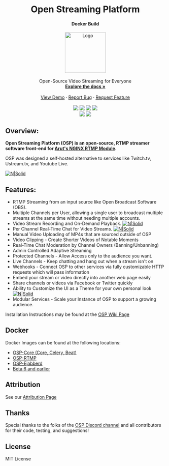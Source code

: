 
<div align="center">
<h1 align="center">Open Streaming Platform</h1>
<h4>Docker Build</h4>
  <a href="https://github.com/github_username/repo_name">
    <img src="https://i.imgur.com/WBA40Yc.png" alt="Logo" width="128">
  </a>
</div>
<br>
<div align="center">
    Open-Source Video Streaming for Everyone
    <br />
    <a href="https://open-streaming-platform.readthedocs.io/en/latest/install/install.html#docker-install"><strong>Explore the docs »</strong></a>
    <br />
    <br />
    <a href="https://demo.openstreamingplatform.com">View Demo</a>
    ·
    <a href="https://gitlab.com/osp-group/flask-nginx-rtmp-manager/-/issues/new">Report Bug</a>
    ·
    <a href="https://gitlab.com/osp-group/flask-nginx-rtmp-manager/-/issues/new">Request Feature</a>
</div>
<br>
<div align="center">
    <a href="https://gitlab.com/osp-group/flask-nginx-rtmp-manager/-/releases"><img src="https://img.shields.io/badge/dynamic/json?color=blue&label=release&query=%24%5B0%5D.tag_name&url=https%3A%2F%2Fgitlab.com%2Fapi%2Fv4%2Fprojects%2F5871108%2Freleases"></a>
    <a href="https://gitlab.com/osp-group/open-streaming-platform-docker"><img src="https://img.shields.io/docker/v/deamos/osp-core/latest?color=blue&label=docker%20version"></a>
    <a href="https://gitlab.com/osp-group/flask-nginx-rtmp-manager"><img src="https://img.shields.io/badge/dynamic/json?color=green&logo=gitlab&label=stars&query=%24.star_count&url=https%3A%2F%2Fgitlab.com%2Fapi%2Fv4%2Fprojects%2F5871108"></a>
    <a href="https://gitlab.com/osp-group/flask-nginx-rtmp-manager/-/blob/master/LICENSE"><img src="https://img.shields.io/badge/license-MIT-orange"></a>
</div>

<div align="center">
    <a href="https://discord.gg/Jp5rzbD"><img src="https://img.shields.io/discord/543114856941879296"></a>
    <a href="https://opencollective.com/open-streaming-platform"><img src="https://img.shields.io/opencollective/all/open-streaming-platform"></a>
</div>

## Overview:

**Open Streaming Platform (OSP) is an open-source, RTMP streamer software front-end for [Arut's NGINX RTMP Module](https://github.com/arut/nginx-rtmp-module).**

OSP was designed a self-hosted alternative to services like Twitch.tv, Ustream.tv, and Youtube Live.

[![N|Solid](https://i.imgur.com/ptwGESB.jpg)](https://i.imgur.com/ptwGESB.jpg)

## Features:
 - RTMP Streaming from an input source like Open Broadcast Software (OBS).
 - Multiple Channels per User, allowing a single user to broadcast multiple streams at the same time without needing multiple accounts.
 - Video Stream Recording and On-Demand Playback. [![N|Solid](https://i.imgur.com/6Pd0Mtc.jpg)](https://i.imgur.com/6Pd0Mtc.jpg)
 - Per Channel Real-Time Chat for Video Streams. [![N|Solid](https://i.imgur.com/PlOtzhe.jpg)](https://i.imgur.com/PlOtzhe.jpg)
 - Manual Video Uploading of MP4s that are sourced outside of OSP
 - Video Clipping - Create Shorter Videos of Notable Moments
 - Real-Time Chat Moderation by Channel Owners (Banning/Unbanning)
 - Admin Controlled Adaptive Streaming
 - Protected Channels - Allow Access only to the audience you want.
 - Live Channels - Keep chatting and hang out when a stream isn't on
 - Webhooks - Connect OSP to other services via fully customizable HTTP requests which will pass information
 - Embed your stream or video directly into another web page easily
 - Share channels or videos via Facebook or Twitter quickly
 - Ability to Customize the UI as a Theme for your own personal look [![N|Solid](https://imgur.com/PldclhG.jpg)](https://imgur.com/PldclhG.jpg)
 - Modular Services - Scale your Instance of OSP to support a growing audience.

Installation Instructions may be found at the [OSP Wiki Page](https://wiki.openstreamingplatform.com)

Docker
----
Docker Images can be found at the following locations:
- [OSP-Core (Core, Celery, Beat)](https://hub.docker.com/repository/docker/deamos/osp-core)
- [OSP-RTMP](https://hub.docker.com/repository/docker/deamos/osp-rtmp)
- [OSP-Ejabberd](https://hub.docker.com/repository/docker/deamos/osp-ejabberd)
- [Beta 6 and earlier](https://gitlab.com/Deamos/open-streaming-platform-docker)

Attribution
----
See our [Attribution Page](https://wiki.openstreamingplatform.com/en/Attribution)

Thanks
----
Special thanks to the folks of the [OSP Discord channel](https://discord.gg/Jp5rzbD) and all contributors for their code, testing, and suggestions!

License
----
MIT License
